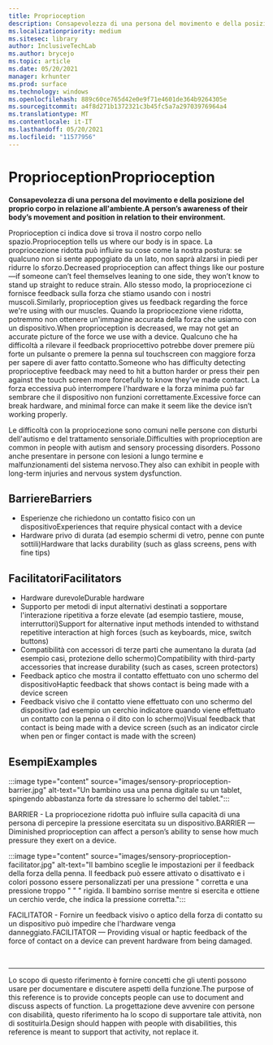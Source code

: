 ```yaml
---
title: Proprioception
description: Consapevolezza di una persona del movimento e della posizione del proprio corpo in relazione all'ambiente
ms.localizationpriority: medium
ms.sitesec: library
author: InclusiveTechLab
ms.author: brycejo
ms.topic: article
ms.date: 05/20/2021
manager: krhunter
ms.prod: surface
ms.technology: windows
ms.openlocfilehash: 889c60ce765d42e0e9f71e4601de364b9264305e
ms.sourcegitcommit: a4f8d271b1372321c3b45fc5a7a29703976964a4
ms.translationtype: MT
ms.contentlocale: it-IT
ms.lasthandoff: 05/20/2021
ms.locfileid: "11577956"
---
```

# <a name="proprioception"></a><span data-ttu-id="32db0-103">Proprioception</span><span class="sxs-lookup"><span data-stu-id="32db0-103">Proprioception</span></span>

**<span data-ttu-id="32db0-104">Consapevolezza di una persona del movimento e della posizione del proprio corpo in relazione all'ambiente.</span><span class="sxs-lookup"><span data-stu-id="32db0-104">A person’s awareness of their body’s movement and position in relation to their environment.</span></span>**

<span data-ttu-id="32db0-105">Proprioception ci indica dove si trova il nostro corpo nello spazio.</span><span class="sxs-lookup"><span data-stu-id="32db0-105">Proprioception tells us where our body is in space.</span></span> <span data-ttu-id="32db0-106">La propriocezione ridotta può influire su cose come la nostra postura: se qualcuno non si sente appoggiato da un lato, non saprà alzarsi in piedi per ridurre lo sforzo.</span><span class="sxs-lookup"><span data-stu-id="32db0-106">Decreased proprioception can affect things like our posture—if someone can’t feel themselves leaning to one side, they won’t know to stand up straight to reduce strain.</span></span> <span data-ttu-id="32db0-107">Allo stesso modo, la propriocezione ci fornisce feedback sulla forza che stiamo usando con i nostri muscoli.</span><span class="sxs-lookup"><span data-stu-id="32db0-107">Similarly, proprioception gives us feedback regarding the force we're using with our muscles.</span></span> <span data-ttu-id="32db0-108">Quando la propriocezione viene ridotta, potremmo non ottenere un'immagine accurata della forza che usiamo con un dispositivo.</span><span class="sxs-lookup"><span data-stu-id="32db0-108">When proprioception is decreased, we may not get an accurate picture of the force we use with a device.</span></span> <span data-ttu-id="32db0-109">Qualcuno che ha difficoltà a rilevare il feedback propriocettivo potrebbe dover premere più forte un pulsante o premere la penna sul touchscreen con maggiore forza per sapere di aver fatto contatto.</span><span class="sxs-lookup"><span data-stu-id="32db0-109">Someone who has difficulty detecting proprioceptive feedback may need to hit a button harder or press their pen against the touch screen more forcefully to know they’ve made contact.</span></span> <span data-ttu-id="32db0-110">La forza eccessiva può interrompere l'hardware e la forza minima può far sembrare che il dispositivo non funzioni correttamente.</span><span class="sxs-lookup"><span data-stu-id="32db0-110">Excessive force can break hardware, and minimal force can make it seem like the device isn’t working properly.</span></span> 

<span data-ttu-id="32db0-111">Le difficoltà con la propriocezione sono comuni nelle persone con disturbi dell'autismo e del trattamento sensoriale.</span><span class="sxs-lookup"><span data-stu-id="32db0-111">Difficulties with proprioception are common in people with autism and sensory processing disorders.</span></span> <span data-ttu-id="32db0-112">Possono anche presentare in persone con lesioni a lungo termine e malfunzionamenti del sistema nervoso.</span><span class="sxs-lookup"><span data-stu-id="32db0-112">They also can exhibit in people with long-term injuries and nervous system dysfunction.</span></span>

## <a name="barriers"></a><span data-ttu-id="32db0-113">Barriere</span><span class="sxs-lookup"><span data-stu-id="32db0-113">Barriers</span></span>
* <span data-ttu-id="32db0-114">Esperienze che richiedono un contatto fisico con un dispositivo</span><span class="sxs-lookup"><span data-stu-id="32db0-114">Experiences that require physical contact with a device</span></span>
* <span data-ttu-id="32db0-115">Hardware privo di durata (ad esempio schermi di vetro, penne con punte sottili)</span><span class="sxs-lookup"><span data-stu-id="32db0-115">Hardware that lacks durability (such as glass screens, pens with fine tips)</span></span>

## <a name="facilitators"></a><span data-ttu-id="32db0-116">Facilitatori</span><span class="sxs-lookup"><span data-stu-id="32db0-116">Facilitators</span></span>
* <span data-ttu-id="32db0-117">Hardware durevole</span><span class="sxs-lookup"><span data-stu-id="32db0-117">Durable hardware</span></span>
* <span data-ttu-id="32db0-118">Supporto per metodi di input alternativi destinati a sopportare l'interazione ripetitiva a forze elevate (ad esempio tastiere, mouse, interruttori)</span><span class="sxs-lookup"><span data-stu-id="32db0-118">Support for alternative input methods intended to withstand repetitive interaction at high forces (such as keyboards, mice, switch buttons)</span></span>
* <span data-ttu-id="32db0-119">Compatibilità con accessori di terze parti che aumentano la durata (ad esempio casi, protezione dello schermo)</span><span class="sxs-lookup"><span data-stu-id="32db0-119">Compatibility with third-party accessories that increase durability (such as cases, screen protectors)</span></span>
* <span data-ttu-id="32db0-120">Feedback aptico che mostra il contatto effettuato con uno schermo del dispositivo</span><span class="sxs-lookup"><span data-stu-id="32db0-120">Haptic feedback that shows contact is being made with a device screen</span></span> 
* <span data-ttu-id="32db0-121">Feedback visivo che il contatto viene effettuato con uno schermo del dispositivo (ad esempio un cerchio indicatore quando viene effettuato un contatto con la penna o il dito con lo schermo)</span><span class="sxs-lookup"><span data-stu-id="32db0-121">Visual feedback that contact is being made with a device screen (such as an indicator circle when pen or finger contact is made with the screen)</span></span>

## <a name="examples"></a><span data-ttu-id="32db0-122">Esempi</span><span class="sxs-lookup"><span data-stu-id="32db0-122">Examples</span></span>

:::image type="content" source="images/sensory-proprioception-barrier.jpg" alt-text="Un bambino usa una penna digitale su un tablet, spingendo abbastanza forte da stressare lo schermo del tablet.":::

<span data-ttu-id="32db0-124">BARRIER - La propriocezione ridotta può influire sulla capacità di una persona di percepire la pressione esercitata su un dispositivo.</span><span class="sxs-lookup"><span data-stu-id="32db0-124">BARRIER — Diminished proprioception can affect a person’s ability to sense how much pressure they exert on a device.</span></span> 

:::image type="content" source="images/sensory-proprioception-facilitator.jpg" alt-text="Il bambino sceglie le impostazioni per il feedback della forza della penna. Il feedback può essere attivato o disattivato e i colori possono essere personalizzati per una pressione &quot; corretta e una pressione troppo &quot; &quot; &quot; rigida. Il bambino sorrise mentre si esercita e ottiene un cerchio verde, che indica la pressione corretta.":::

<span data-ttu-id="32db0-128">FACILITATOR - Fornire un feedback visivo o aptico della forza di contatto su un dispositivo può impedire che l'hardware venga danneggiato.</span><span class="sxs-lookup"><span data-stu-id="32db0-128">FACILITATOR — Providing visual or haptic feedback of the force of contact on a device can prevent hardware from being damaged.</span></span>


&nbsp;

[comment]: # (Piè di pagina)
___
<span data-ttu-id="32db0-130">Lo scopo di questo riferimento è fornire concetti che gli utenti possono usare per documentare e discutere aspetti della funzione.</span><span class="sxs-lookup"><span data-stu-id="32db0-130">The purpose of this reference is to provide concepts people can use to document and discuss aspects of function.</span></span> <span data-ttu-id="32db0-131">La progettazione deve avvenire con persone con disabilità, questo riferimento ha lo scopo di supportare tale attività, non di sostituirla.</span><span class="sxs-lookup"><span data-stu-id="32db0-131">Design should happen with people with disabilities, this reference is meant to support that activity, not replace it.</span></span> 